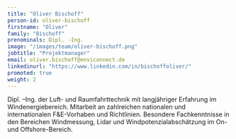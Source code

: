 ```yaml
---
title: "Oliver Bischoff"
person-id: oliver-bischoff
firstname: "Oliver"
family: "Bischoff"
prenominals: Dipl. -Ing.
image: "/images/team/oliver-bischoff.png"
jobtitle: "Projektmanager"
email: oliver.bischoff@enviconnect.de
linkedinurl: "https://www.linkedin.com/in/bischoffoliver/"
promoted: true
weight: 2
---
```


Dipl. –Ing. der Luft- und Raumfahrttechnik mit langjähriger Erfahrung im Windenergiebereich. Mitarbeit an zahlreichen nationalen und internationalen F&E-Vorhaben und Richtlinien. Besondere Fachkenntnisse in den Bereichen Windmessung, Lidar und Windpotenzialabschätzung im On- und Offshore-Bereich.
